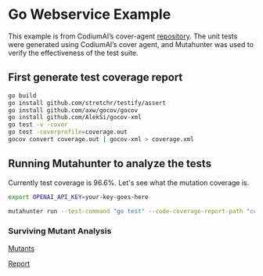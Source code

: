 # Go Webservice Example

This example is from CodiumAI’s cover-agent [repository](https://github.com/Codium-ai/cover-agent/tree/main/templated_tests/go_webservice). The unit tests were generated using CodiumAI’s cover agent, and Mutahunter was used to verify the effectiveness of the test suite.

## First generate test coverage report

```bash
go build
go install github.com/stretchr/testify/assert
go install github.com/axw/gocov/gocov
go install github.com/AlekSi/gocov-xml
go test -v -cover
go test -coverprofile=coverage.out
gocov convert coverage.out | gocov-xml > coverage.xml
```

## Running Mutahunter to analyze the tests

Currently test coverage is 96.6%. Let's see what the mutation coverage is.

```bash
export OPENAI_API_KEY=your-key-goes-here

mutahunter run --test-command "go test" --code-coverage-report-path "coverage.xml" --only-mutate-file-paths "app.go" --model "gpt-4o-mini"
```

### Surviving Mutant Analysis

[Mutants](./mutants.json)

[Report](./mutant_analysis.md)
